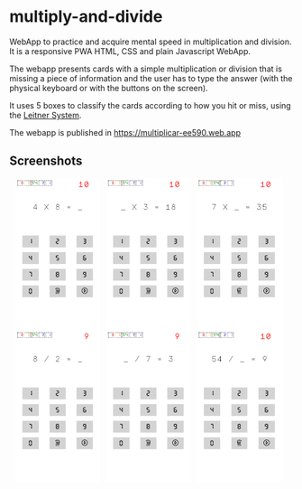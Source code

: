# multiply-and-divide
WebApp to practice and acquire mental speed in multiplication and division. It is a responsive PWA HTML, CSS and plain Javascript WebApp.

The webapp presents cards with a simple multiplication or division that is missing a piece of information and the user has to type the answer (with the physical keyboard or with the buttons on the screen).

It uses 5 boxes to classify the cards according to how you hit or miss, using the [Leitner System](https://en.wikipedia.org/wiki/Leitner_system).

The webapp is published in https://multiplicar-ee590.web.app

## Screenshots
<div style="display:flex;" >
<img style="margin-left:10px;" src="screenshots/01.png" width="30%" >
<img style="margin-left:10px;" src="screenshots/02.png" width="30%" >
<img style="margin-left:10px;" src="screenshots/03.png" width="30%" >
</div>
<div style="display:flex;" >
<img style="margin-left:10px;" src="screenshots/04.png" width="30%" >
<img style="margin-left:10px;" src="screenshots/05.png" width="30%" >
<img style="margin-left:10px;" src="screenshots/06.png" width="30%" >
</div>